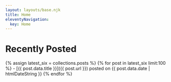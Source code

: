 ```yaml
---
layout: layouts/base.njk
title: Home
eleventyNavigation:
  key: Home
---
```


# Recently Posted

{% assign latest_six = collections.posts %}
{% for post in latest_six limit:100 %}
    - [{{ post.data.title }}]({{ post.url }}) posted on {{ post.data.date | htmlDateString }}
{% endfor %}